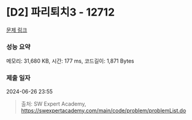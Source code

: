 # [D2] 파리퇴치3 - 12712 

[문제 링크](https://swexpertacademy.com/main/code/problem/problemDetail.do?contestProbId=AXuARWAqDkQDFARa) 

### 성능 요약

메모리: 31,680 KB, 시간: 177 ms, 코드길이: 1,871 Bytes

### 제출 일자

2024-06-26 23:55



> 출처: SW Expert Academy, https://swexpertacademy.com/main/code/problem/problemList.do